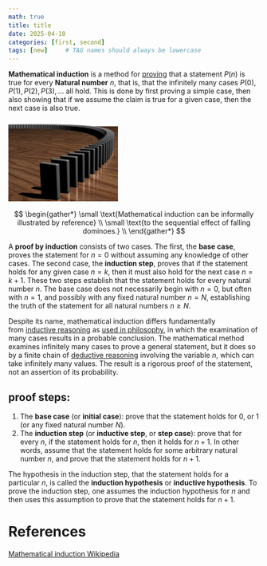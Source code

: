 ```yaml
---
math: true
title: title
date: 2025-04-10 
categories: [first, second]
tags: [new]     # TAG names should always be lowercase
---
```



**Mathematical induction** is a method for [proving](Proof%20theory) that a statement $P(n)$ is true for every **Natural number** $n$, that is, that the infinitely many cases $P(0),P(1),P(2),P(3),\dots$ all hold. This is done by first proving a simple case, then also showing that if we assume the claim is true for a given case, then the next case is also true.

![dominos](assets/img/220px-Dominoeffect.png)  

$$
\begin{gather*}
\small \text{Mathematical induction can be informally illustrated by reference} \\
\small \text{to the sequential effect of falling dominoes.} \\
\end{gather*}
$$

A **proof by induction** consists of two cases. The first, the **base case**, proves the statement for $n=0$ without assuming any knowledge of other cases. The second case, the **induction step**, proves that if the statement holds for any given case $n=k$, then it must also hold for the next case $n=k+1$. These two steps establish that the statement holds for every natural number $n$. The base case does not necessarily begin with $n=0$, but often with $n=1$, and possibly with any fixed natural number $n=N$, establishing the truth of the statement for all natural numbers $n\geq N$.

Despite its name, mathematical induction differs fundamentally from [inductive reasoning](obsidian://open?vault=My%20Vault&file=6%20-%20Main%20Notes%2Finductive%20reasoning) as [used in philosophy](https://en.wikipedia.org/wiki/Problem_of_induction "Problem of induction"), in which the examination of many cases results in a probable conclusion. The mathematical method examines infinitely many cases to prove a general statement, but it does so by a finite chain of [deductive reasoning](obsidian://open?vault=My%20Vault&file=6%20-%20Main%20Notes%2Fdeductive%20reasoning) involving the variable $n$, which can take infinitely many values. The result is a rigorous proof of the statement, not an assertion of its probability.

## proof steps:

1. The **base case** (or **initial case**): prove that the statement holds for 0, or 1 (or any fixed natural number $N$).
2. The **induction step** (or **inductive step**, or **step case**): prove that for every $n$, if the statement holds for $n$, then it holds for $n+1$. In other words, assume that the statement holds for some arbitrary natural number $n$, and prove that the statement holds for $n+1$.

The hypothesis in the induction step, that the statement holds for a particular $n$, is called the **induction hypothesis** or **inductive hypothesis**. To prove the induction step, one assumes the induction hypothesis for $n$ and then uses this assumption to prove that the statement holds for $n+1$.

# References

[Mathematical induction Wikipedia](https://en.wikipedia.org/wiki/Mathematical_induction)
